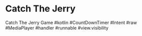 # Catch The Jerry
 Catch The Jerry Game
#kotlin #CountDownTimer #Intent #raw #MediaPlayer #handler #runnable #view.visibility
